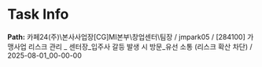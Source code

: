 # Task Info

**Path:** 카페24(주)\본사사업장\[CG]MI본부\창업센터\팀장 / jmpark05 / [284100] 가맹사업 리스크 관리 _ 센터장_입주사 갈등 발생 시 방문_유선 소통 (리스크 확산 차단) / 2025-08-01_00-00-00

